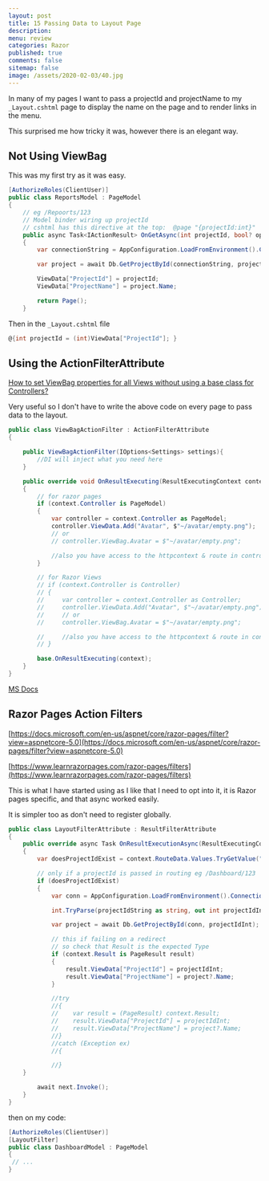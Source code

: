 ```yaml
---
layout: post
title: 15 Passing Data to Layout Page
description: 
menu: review
categories: Razor 
published: true 
comments: false     
sitemap: false
image: /assets/2020-02-03/40.jpg
---
```


In many of my pages I want to pass a projectId and projectName to my `_Layout.cshtml` page to display the name on the page and to render links in the menu.

This surprised me how tricky it was, however there is an elegant way.

## Not Using ViewBag

This was my first try as it was easy.

```cs
[AuthorizeRoles(ClientUser)]
public class ReportsModel : PageModel
{
    // eg /Repoorts/123
    // Model binder wiring up projectId
    // cshtml has this directive at the top:  @page "{projectId:int}"
    public async Task<IActionResult> OnGetAsync(int projectId, bool? openTab2)
    {
        var connectionString = AppConfiguration.LoadFromEnvironment().ConnectionString;

        var project = await Db.GetProjectById(connectionString, projectId);

        ViewData["ProjectId"] = projectId;
        ViewData["ProjectName"] = project.Name;

        return Page();
    }
```

Then in the `_Layout.cshtml` file 

```cs
@{int projectId = (int)ViewData["ProjectId"]; }
```

## Using the ActionFilterAttribute

[How to set ViewBag properties for all Views without using a base class for Controllers?](https://stackoverflow.com/a/21130867)

Very useful so I don't have to write the above code on every page to pass data to the layout.

```cs
public class ViewBagActionFilter : ActionFilterAttribute
{

    public ViewBagActionFilter(IOptions<Settings> settings){
        //DI will inject what you need here
    }

    public override void OnResultExecuting(ResultExecutingContext context)
    {
        // for razor pages
        if (context.Controller is PageModel)
        {
            var controller = context.Controller as PageModel;
            controller.ViewData.Add("Avatar", $"~/avatar/empty.png");
            // or
            // controller.ViewBag.Avatar = $"~/avatar/empty.png";

            //also you have access to the httpcontext & route in controller.HttpContext & controller.RouteData
        }

        // for Razor Views
        // if (context.Controller is Controller)
        // {
        //     var controller = context.Controller as Controller;
        //     controller.ViewData.Add("Avatar", $"~/avatar/empty.png");
        //     // or
        //     controller.ViewBag.Avatar = $"~/avatar/empty.png";

        //     //also you have access to the httpcontext & route in controller.HttpContext & controller.RouteData
        // }

        base.OnResultExecuting(context);
    }
}

```

[MS Docs](https://docs.microsoft.com/en-us/aspnet/core/mvc/controllers/filters?view=aspnetcore-5.0)

## Razor Pages Action Filters

[https://docs.microsoft.com/en-us/aspnet/core/razor-pages/filter?view=aspnetcore-5.0](https://docs.microsoft.com/en-us/aspnet/core/razor-pages/filter?view=aspnetcore-5.0)

[https://www.learnrazorpages.com/razor-pages/filters](https://www.learnrazorpages.com/razor-pages/filters)

This is what I have started using as I like that I need to opt into it, it is Razor pages specific, and that async worked easily.

It is simpler too as don't need to register globally.

```cs
public class LayoutFilterAttribute : ResultFilterAttribute
{
    public override async Task OnResultExecutionAsync(ResultExecutingContext context, ResultExecutionDelegate next)
    {
        var doesProjectIdExist = context.RouteData.Values.TryGetValue("projectid", out var projectIdString);

        // only if a projectId is passed in routing eg /Dashboard/123
        if (doesProjectIdExist)
        {
            var conn = AppConfiguration.LoadFromEnvironment().ConnectionString;

            int.TryParse(projectIdString as string, out int projectIdInt);

            var project = await Db.GetProjectById(conn, projectIdInt);

            // this if failing on a redirect
            // so check that Result is the expected Type
            if (context.Result is PageResult result)
            {
                result.ViewData["ProjectId"] = projectIdInt;
                result.ViewData["ProjectName"] = project?.Name;
            }

            //try
            //{
            //    var result = (PageResult) context.Result;
            //    result.ViewData["ProjectId"] = projectIdInt;
            //    result.ViewData["ProjectName"] = project?.Name;
            //}
            //catch (Exception ex)
            //{

            //}
    }

        await next.Invoke();
    }
}

```
then on my code:

```cs
[AuthorizeRoles(ClientUser)]
[LayoutFilter]
public class DashboardModel : PageModel 
{
 // ...
}
```

